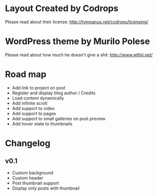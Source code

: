 # Layout Created by Codrops

Please read about their license: http://tympanus.net/codrops/licensing/

# WordPress theme by Murilo Polese

Please read about how much he doesn't give a shit: http://www.wtfpl.net/

# Road map
* Add link to project on post
* Register and display blog author / Credits
* Load content dynamically
* Add infinite scroll
* Add support to video
* Add support to pages
* Add support to small galleries on post preview
* Add hover state to thumbnails

# Changelog
## v0.1
* Custom background
* Custom header
* Post thumbnail support
* Display only posts with thumbnail
